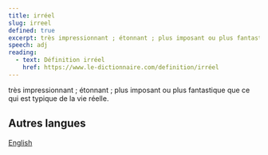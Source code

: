 ```yaml
---
title: irréel
slug: irreel
defined: true
excerpt: très impressionnant ; étonnant ; plus imposant ou plus fantastique que ce qui est typique de la vie réelle.
speech: adj
reading:
  - text: Définition irréel
    href: https://www.le-dictionnaire.com/definition/irréel
---
```


très impressionnant ; étonnant ; plus imposant ou plus fantastique que ce qui est typique de la vie réelle.

## Autres langues

[English](/definitions/unreal)
